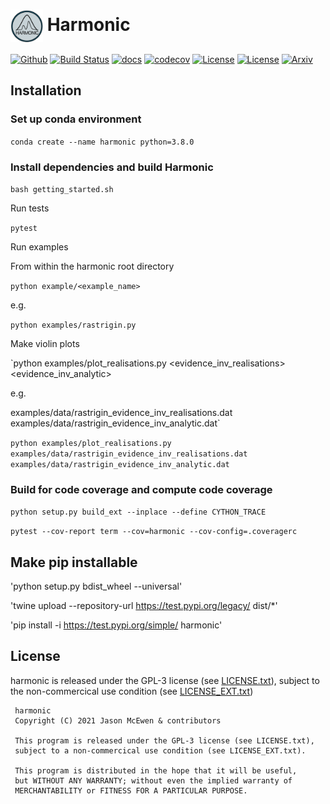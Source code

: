 # <a href="url"><img src="./docs/assets/harm_badge_simple.svg" align="center" height="52" width="52" ></a> Harmonic

[![Github](https://img.shields.io/badge/GitHub-harmonic-blue.svg?style=flat)](https://github.com/astro-informatics/harmonic)
[![Build Status](https://github.com/astro-informatics/harmonic/actions/workflows/python.yml/badge.svg)](https://github.com/astro-informatics/harmonic/actions/workflows/python.yml)
[![docs](http://img.shields.io/badge/docs-built-brightgreen.svg?style=flat)](https://astro-informatics.github.io/harmonic/)
[![codecov](https://codecov.io/gh/astro-informatics/harmonic/branch/master/graph/badge.svg?token=1s4SATphHV)](https://codecov.io/gh/astro-informatics/harmonic)
[![License](http://img.shields.io/badge/license-GPL-blue.svg?style=flat)](https://github.com/astro-informatics/harmonic/blob/master/LICENSE.txt)
[![License](http://img.shields.io/badge/license-Extension-blue.svg?style=flat)](https://github.com/astro-informatics/harmonic/blob/master/LICENSE_EXT.txt)
[![Arxiv](http://img.shields.io/badge/arXiv-20XX.XXXXX-orange.svg?style=flat)](https://arxiv.org/abs/20XX.XXXXX)


## Installation

### Set up conda environment

```conda create --name harmonic python=3.8.0```

### Install dependencies and build Harmonic

`bash getting_started.sh`

Run tests

`pytest`

Run examples

From within the harmonic root directory

`python example/<example_name>`

e.g.

`python examples/rastrigin.py`


Make violin plots

`python examples/plot_realisations.py <evidence_inv_realisations> <evidence_inv_analytic>

e.g.

examples/data/rastrigin_evidence_inv_realisations.dat examples/data/rastrigin_evidence_inv_analytic.dat`

`python examples/plot_realisations.py examples/data/rastrigin_evidence_inv_realisations.dat examples/data/rastrigin_evidence_inv_analytic.dat`


### Build for code coverage and compute code coverage

`python setup.py build_ext --inplace --define CYTHON_TRACE`

`pytest --cov-report term --cov=harmonic --cov-config=.coveragerc`

## Make pip installable

'python setup.py bdist_wheel --universal'

'twine upload --repository-url https://test.pypi.org/legacy/ dist/*'

'pip install -i https://test.pypi.org/simple/ harmonic'


## License

harmonic is released under the GPL-3 license (see [LICENSE.txt](https://github.com/astro-informatics/harmonic/blob/master/LICENSE.txt)), subject to the non-commercical use condition (see [LICENSE_EXT.txt](https://github.com/astro-informatics/harmonic/blob/master/LICENSE_EXT.txt))

     harmonic
     Copyright (C) 2021 Jason McEwen & contributors

     This program is released under the GPL-3 license (see LICENSE.txt), 
     subject to a non-commercical use condition (see LICENSE_EXT.txt).

     This program is distributed in the hope that it will be useful,
     but WITHOUT ANY WARRANTY; without even the implied warranty of
     MERCHANTABILITY or FITNESS FOR A PARTICULAR PURPOSE.
